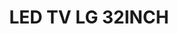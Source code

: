 ---
title: LED TV LG 32INCH
Images: ../static/lg2.jpg
deskripsi: LG 32LK500BPTA adalah TV LED 32 inci dengan ketajaman gambar yang akurat dan dibekali fitur hemat energi..
---